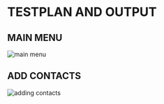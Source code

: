 #   TESTPLAN AND OUTPUT

## MAIN MENU
![main menu](https://github.com/Daneshpatted/M1_contact-management_app/blob/main/mini%20project/4_testplan_%26_output/main%20menu.PNG)

## ADD CONTACTS
![adding contacts](https://github.com/Daneshpatted/M1_contact-management_app/blob/main/mini%20project/4_testplan_%26_output/adding%20contacts.PNG)

## 
